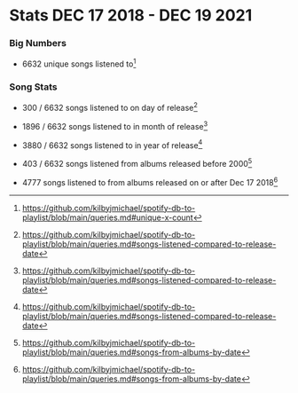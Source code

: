 # Stats DEC 17 2018 - DEC 19 2021

### Big Numbers

+ 6632 unique songs listened to[^uniqueX]


### Song Stats

+ 300  / 6632 songs listened to on day of release[^reldate]

+ 1896 / 6632 songs listened to in month of release[^reldate]

+ 3880 / 6632 songs listened to in year of release[^reldate]

+ 403 / 6632  songs listened from albums released before 2000[^byXdate]

+ 4777 songs listened to from albums released on or after Dec 17 2018[^byXdate]















[^reldate]: https://github.com/kilbyjmichael/spotify-db-to-playlist/blob/main/queries.md#songs-listened-compared-to-release-date
[^uniqueX]: https://github.com/kilbyjmichael/spotify-db-to-playlist/blob/main/queries.md#unique-x-count
[^byXdate]: https://github.com/kilbyjmichael/spotify-db-to-playlist/blob/main/queries.md#songs-from-albums-by-date
